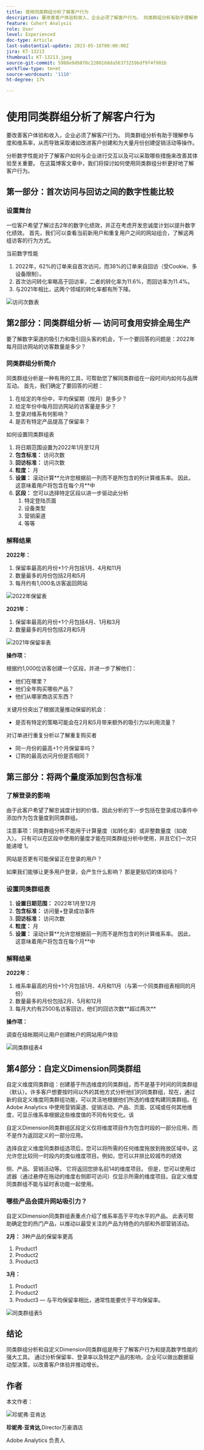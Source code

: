 ```yaml
---
title: 使用同类群组分析了解客户行为
description: 要改善客户体验和收入，企业必须了解客户行为。 同类群组分析有助于理解参与度和维系率，从而导致采取诸如改进客户创建和为大量月份创建促销活动等操作。
feature: Cohort Analysis
role: User
level: Experienced
doc-type: Article
last-substantial-update: 2023-05-16T00:00:00Z
jira: KT-13213
thumbnail: KT-13213.jpeg
source-git-commit: 5988e9d68f0c2200168da56373259bdf9f4f901b
workflow-type: tm+mt
source-wordcount: '1110'
ht-degree: 17%

---
```



# 使用同类群组分析了解客户行为

要改善客户体验和收入，企业必须了解客户行为。 同类群组分析有助于理解参与度和维系率，从而导致采取诸如改进客户创建和为大量月份创建促销活动等操作。

分析数字性能对于了解客户如何与企业进行交互以及可以采取哪些措施来改善其体验至关重要。 在这篇博客文章中，我们将探讨如何使用同类群组分析更好地了解客户行为。

## 第一部分：首次访问与回访之间的数字性能比较

### 设置舞台

一位客户希望了解过去2年的数字化绩效，并正在考虑开发忠诚度计划以提升数字化绩效。 首先，我们可以查看当前新用户和重复用户之间的网站组合，了解这两组访客的行为方式。

当前数字性能

1. 2022年，62%的订单来自首次访问，而38%的订单来自回访（受Cookie、多设备限制）。
1. 首次访问转化率略高于回访率，二者的转化率为11.6%，而回访率为11.4%。
1. 与2021年相比，这两个领域的转化率都有所下降。

![访问次数表](assets/visits-table.png)

## 第2部分：同类群组分析 — 访问可食用安排全局生产

要了解数字渠道的吸引力和吸引回头客的机会，下一个要回答的问题是：2022年每月回访网站的访客数量是多少？

### 同类群组分析简介

同类群组分析是一种有用的工具，可帮助您了解同类群组在一段时间内如何与品牌互动。 首先，我们确定了要回答的问题：

1. 在给定的年份中，平均保留期（按月）是多少？
1. 给定年份中每月回访网站的访客量是多少？
1. 登录对维系有何影响？
1. 是否有特定产品提高了保留率？

如何设置同类群组表

1. 将日期范围设置为2022年1月至12月
1. **包含标准：** 访问次数
1. **回访标准：** 访问次数
1. **粒度：** 月
1. **设置：** 滚动计算\*\*允许您根据前一列而不是所包含的列计算维系率。 因此，这意味着用户将包含在每个月\*\*中
1. **区段：** 您可以选择特定区段以进一步驱动此分析
   1. 特定登陆页面
   1. 设备类型
   1. 营销渠道
   1. 等等

### 解释结果

**2022年：**

1) 保留率最高的月份+1个月包括1月、4月和11月
1) 数量最多的月份包括2月和5月
1) 每月约有1,000名访客返回网站

![2022年保留表](assets/2022-retention-table.png)

**2021年：**

1) 保留率最高的月份+1个月包括4月、1月和3月
1) 数量最多的月份包括2月和5月

![2021年保留率表](assets/2021-retention-table.png)

**操作项：**

根据约1,000位访客创建一个区段，并进一步了解他们：

- 他们在哪里？
- 他们全年购买哪些产品？
- 他们从哪家商店买东西？

关键月份突出了根据流量推动保留的机会：

- 是否有特定的策略可能会在2月和5月带来额外的吸引力以利用流量？

对订单进行重复分析以了解重复购买者

- 同一月份的最高+1个月保留率吗？
- 订购的最高访问月份是否相同？

## 第三部分：将两个量度添加到包含标准

### 了解登录的影响

由于此客户希望了解忠诚度计划的价值，因此分析的下一步包括在登录成功事件中添加作为包含量度到同类群组。

注意事项：同类群组分析不能用于计算量度（如转化率）或非整数量度（如收入）。 只有可以在区段中使用的量度才能在同类群组分析中使用，并且它们一次只能递增 1。

网站是否更有可能保留正在登录的用户？

如果我们能够让更多用户登录，会产生什么影响？ 那是更贴切的体验吗？

### 设置同类群组表

1. **设置日期范围：** 2022年1月至12月
1. **包含标准：** 访问量+登录成功事件
1. **回访标准：** 访问次数
1. **粒度：** 月
1. **设置：** 滚动计算\*\*允许您根据前一列而不是所包含的列计算维系率。 因此，这意味着用户将包含在每个月\*\*中

### 解释结果

**2022年：**

1) 维系率最高的月份+1个月包括1月、4月和11月（与第一个同类群组表相同的月份）
1) 数量最多的月份包括2月、5月和12月
1) 每月大约有2500名访客回访，他们的回访次数\*\*超过两次\*\*

**操作项：**

调查在结帐期间让用户创建帐户的网站用户体验

![同类群组表4](assets/cohort-table-4.png)

## 第4部分：自定义Dimension同类群组

自定义维度同类群组：创建基于所选维度的同类群组，而不是基于时间的同类群组（默认）。许多客户想要按时间以外的其他方式分析他们的同类群组，现在，通过新的自定义维度同类群组功能，可以灵活地根据他们所选的维度构建同类群组。在 Adobe Analytics 中使用营销渠道、促销活动、产品、页面、区域或任何其他维度，可显示维系率根据这些维度值的不同有何变化。该

自定义Dimension同类群组区段定义仅将维度项目作为包含时段的一部分应用，而不是作为返回定义的一部分应用。

选择自定义维度同类群组选项后，您可以将所需的任何维度拖放到拖放区域中。这允许您比较同一时段内的类似维度项目。例如，您可以并排比较城市的绩效

侧、产品、营销活动等。 它将返回您排名前14的维度项目。 但是，您可以使用过滤器（通过悬停在拖动的维度右侧即可访问）仅显示所需的维度项目。自定义维度同类群组不能与延时表功能一起使用。

### 哪些产品会提升网站吸引力？

自定义Dimension同类群组表重点介绍了维系率高于平均水平的产品。  此表可帮助确定您的热门产品，以推动以最受关注的产品为特色的内部和外部营销活动。

**2月：** 3种产品的保留率更高

1) Product1
1) Product2
1) Product3

**3月：**

1) Product1
1) Product2
1) Product3  — 与平均保留率相比，通常性能要优于平均保留率。

![同类群组表5](assets/cohort-table-5.png)

## 结论

同类群组分析和自定义Dimension同类群组是用于了解客户行为和提高数字性能的强大工具。 通过分析保留率、登录率以及特定产品的影响，企业可以做出数据驱动型决策，以改善客户体验并推动增长。

## 作者

本文作者：

![珍妮弗·亚肯达](assets/jennifer-yacenda.png)

**珍妮弗·亚肯达**,Director万豪酒店

Adobe Analytics 负责人